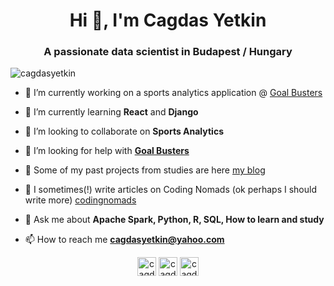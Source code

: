 <h1 align="center">Hi 👋, I'm Cagdas Yetkin</h1>
<h3 align="center">A passionate data scientist in Budapest / Hungary</h3>

<p align="left"> <img src="https://komarev.com/ghpvc/?username=cagdasyetkin" alt="cagdasyetkin" /> </p>

- 🔭 I’m currently working on a sports analytics application @ [Goal Busters](https://www.youtube.com/watch?v=6GeOs_KrY2M)

- 🌱 I’m currently learning **React** and **Django**

- 👯 I’m looking to collaborate on **Sports Analytics**

- 🤝 I’m looking for help with **[Goal Busters](https://betalertpro.com)**

- 📝 Some of my past projects from studies are here [my blog](https://cagdasyetkin.github.io/final.html)  

- 📝 I sometimes(!) write articles on Coding Nomads (ok perhaps I should write more) [codingnomads](https://codingnomads.co/blog/data-analysis-example-analyzing-movie-ratings-with-python/)

- 💬 Ask me about **Apache Spark, Python, R, SQL, How to learn and study**

- 📫 How to reach me **cagdasyetkin@yahoo.com**




<p align="center">
<a href="https://twitter.com/cagdasyetkin" target="blank"><img align="center" src="https://cdn.jsdelivr.net/npm/simple-icons@3.0.1/icons/twitter.svg" alt="cagdasyetkin" height="30" width="30" /></a>
<a href="https://linkedin.com/in/cagdasyetkin" target="blank"><img align="center" src="https://cdn.jsdelivr.net/npm/simple-icons@3.0.1/icons/linkedin.svg" alt="cagdasyetkin" height="30" width="30" /></a>
<a href="https://fb.com/cagdayetkin" target="blank"><img align="center" src="https://cdn.jsdelivr.net/npm/simple-icons@3.0.1/icons/facebook.svg" alt="cagdayetkin" height="30" width="30" /></a>
</p>
